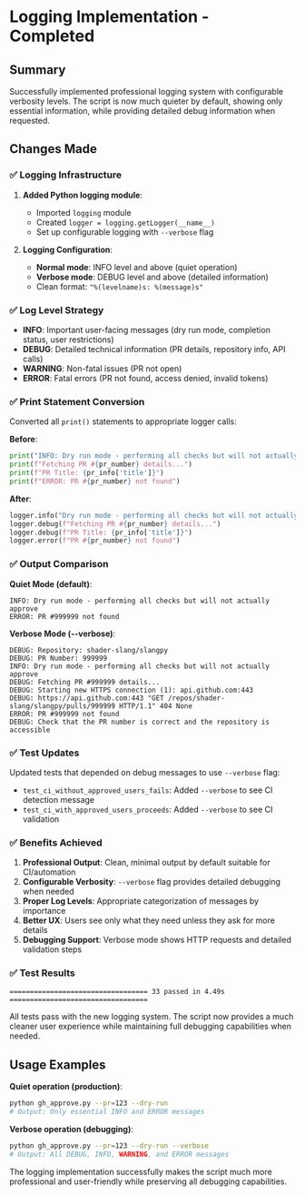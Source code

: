 # Logging Implementation - Completed

## Summary
Successfully implemented professional logging system with configurable verbosity levels. The script is now much quieter by default, showing only essential information, while providing detailed debug information when requested.

## Changes Made

### ✅ Logging Infrastructure
1. **Added Python logging module**:
   - Imported `logging` module
   - Created `logger = logging.getLogger(__name__)`
   - Set up configurable logging with `--verbose` flag

2. **Logging Configuration**:
   - **Normal mode**: INFO level and above (quiet operation)
   - **Verbose mode**: DEBUG level and above (detailed information)
   - Clean format: `"%(levelname)s: %(message)s"`

### ✅ Log Level Strategy
- **INFO**: Important user-facing messages (dry run mode, completion status, user restrictions)
- **DEBUG**: Detailed technical information (PR details, repository info, API calls)
- **WARNING**: Non-fatal issues (PR not open)
- **ERROR**: Fatal errors (PR not found, access denied, invalid tokens)

### ✅ Print Statement Conversion
Converted all `print()` statements to appropriate logger calls:

**Before**:
```python
print("INFO: Dry run mode - performing all checks but will not actually approve")
print(f"Fetching PR #{pr_number} details...")
print(f"PR Title: {pr_info['title']}")
print(f"ERROR: PR #{pr_number} not found")
```

**After**:
```python
logger.info("Dry run mode - performing all checks but will not actually approve")
logger.debug(f"Fetching PR #{pr_number} details...")
logger.debug(f"PR Title: {pr_info['title']}")
logger.error(f"PR #{pr_number} not found")
```

### ✅ Output Comparison

**Quiet Mode (default)**:
```
INFO: Dry run mode - performing all checks but will not actually approve
ERROR: PR #999999 not found
```

**Verbose Mode (--verbose)**:
```
DEBUG: Repository: shader-slang/slangpy
DEBUG: PR Number: 999999
INFO: Dry run mode - performing all checks but will not actually approve
DEBUG: Fetching PR #999999 details...
DEBUG: Starting new HTTPS connection (1): api.github.com:443
DEBUG: https://api.github.com:443 "GET /repos/shader-slang/slangpy/pulls/999999 HTTP/1.1" 404 None
ERROR: PR #999999 not found
DEBUG: Check that the PR number is correct and the repository is accessible
```

### ✅ Test Updates
Updated tests that depended on debug messages to use `--verbose` flag:
- `test_ci_without_approved_users_fails`: Added `--verbose` to see CI detection message
- `test_ci_with_approved_users_proceeds`: Added `--verbose` to see CI validation

### ✅ Benefits Achieved

1. **Professional Output**: Clean, minimal output by default suitable for CI/automation
2. **Configurable Verbosity**: `--verbose` flag provides detailed debugging when needed
3. **Proper Log Levels**: Appropriate categorization of messages by importance
4. **Better UX**: Users see only what they need unless they ask for more details
5. **Debugging Support**: Verbose mode shows HTTP requests and detailed validation steps

### ✅ Test Results
```
================================== 33 passed in 4.49s ==================================
```

All tests pass with the new logging system. The script now provides a much cleaner user experience while maintaining full debugging capabilities when needed.

## Usage Examples

**Quiet operation (production)**:
```bash
python gh_approve.py --pr=123 --dry-run
# Output: Only essential INFO and ERROR messages
```

**Verbose operation (debugging)**:
```bash
python gh_approve.py --pr=123 --dry-run --verbose
# Output: All DEBUG, INFO, WARNING, and ERROR messages
```

The logging implementation successfully makes the script much more professional and user-friendly while preserving all debugging capabilities.
